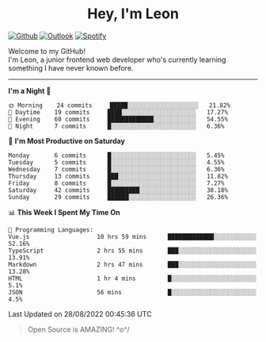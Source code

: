 <h1 align="center">Hey, I'm Leon</h1>

[![Github](https://img.shields.io/badge/-Github-000?style=flat&logo=Github&logoColor=white)](https://github.com/ooohmydawn)
[![Outlook](https://img.shields.io/badge/-Outlook-0078D4?style=flat&logo=Microsoft-Outlook&logoColor=white)](mailto:ooohmydawn@hotmail.com)
[![Spotify](https://img.shields.io/badge/-Spotify-1DB954?style=flat&logo=Spotify&logoColor=white)](https://open.spotify.com/user/tkf5c7q582tnbk7v0t9d3fsqq)
&nbsp;

Welcome to my GitHub! <br/>
I'm Leon, a junior frontend web developer who's currently learning something I have never known before.

***

<!--START_SECTION:waka-->
**I'm a Night 🦉** 

```text
🌞 Morning    24 commits     █████░░░░░░░░░░░░░░░░░░░░   21.82% 
🌆 Daytime    19 commits     ████░░░░░░░░░░░░░░░░░░░░░   17.27% 
🌃 Evening    60 commits     █████████████░░░░░░░░░░░░   54.55% 
🌙 Night      7 commits      █░░░░░░░░░░░░░░░░░░░░░░░░   6.36%

```
📅 **I'm Most Productive on Saturday** 

```text
Monday       6 commits      █░░░░░░░░░░░░░░░░░░░░░░░░   5.45% 
Tuesday      5 commits      █░░░░░░░░░░░░░░░░░░░░░░░░   4.55% 
Wednesday    7 commits      █░░░░░░░░░░░░░░░░░░░░░░░░   6.36% 
Thursday     13 commits     ███░░░░░░░░░░░░░░░░░░░░░░   11.82% 
Friday       8 commits      █░░░░░░░░░░░░░░░░░░░░░░░░   7.27% 
Saturday     42 commits     █████████░░░░░░░░░░░░░░░░   38.18% 
Sunday       29 commits     ██████░░░░░░░░░░░░░░░░░░░   26.36%

```


📊 **This Week I Spent My Time On** 

```text
💬 Programming Languages: 
Vue.js                   10 hrs 59 mins      █████████████░░░░░░░░░░░░   52.16% 
TypeScript               2 hrs 55 mins       ███░░░░░░░░░░░░░░░░░░░░░░   13.91% 
Markdown                 2 hrs 47 mins       ███░░░░░░░░░░░░░░░░░░░░░░   13.28% 
HTML                     1 hr 4 mins         █░░░░░░░░░░░░░░░░░░░░░░░░   5.1% 
JSON                     56 mins             █░░░░░░░░░░░░░░░░░░░░░░░░   4.5%

```


 Last Updated on 28/08/2022 00:45:36 UTC
<!--END_SECTION:waka-->


> Open Source is AMAZING! \^o^/
